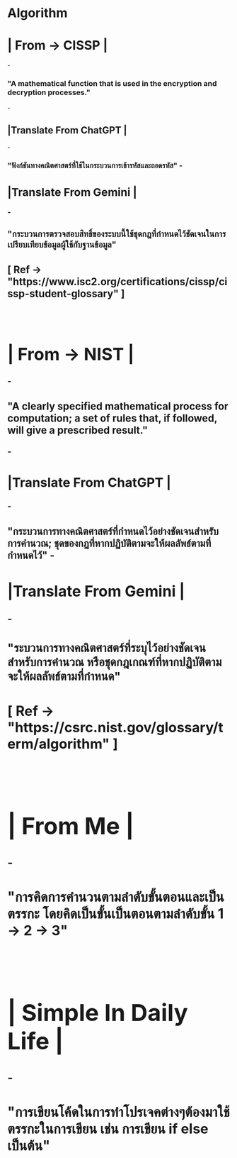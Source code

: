# Algorithm
<h1> | From -> CISSP | </h1>
- <h3> "A mathematical function that is used in the encryption and decryption processes." </h3>
- <h2> |Translate From ChatGPT | </h2>
  - <h3> "ฟังก์ชันทางคณิตศาสตร์ที่ใช้ในกระบวนการเข้ารหัสและถอดรหัส" <h/3>
- <h2> |Translate From Gemini | </h2>
    - <h3> "กระบวนการตรวจสอบสิทธิ์ของระบบนี้ใช้ชุดกฎที่กำหนดไว้ชัดเจนในการเปรียบเทียบข้อมูลผู้ใช้กับฐานข้อมูล" <h/3>
<h3>[ Ref -> "https://www.isc2.org/certifications/cissp/cissp-student-glossary" ]</h3>
<br>
<h1> | From -> NIST | </h1>
- <h3> "A clearly specified mathematical process for computation; a set of rules that, if followed, will give a prescribed result." </h3>
- <h2> |Translate From ChatGPT | </h2>
  - <h3> "กระบวนการทางคณิตศาสตร์ที่กำหนดไว้อย่างชัดเจนสำหรับการคำนวณ; ชุดของกฎที่หากปฏิบัติตามจะให้ผลลัพธ์ตามที่กำหนดไว้" <h/3>
- <h2> |Translate From Gemini | </h2>
    - <h3> "ระบวนการทางคณิตศาสตร์ที่ระบุไว้อย่างชัดเจนสำหรับการคำนวณ หรือชุดกฎเกณฑ์ที่หากปฏิบัติตามจะให้ผลลัพธ์ตามที่กำหนด" <h/3>
<h3>[ Ref -> "https://csrc.nist.gov/glossary/term/algorithm" ]</h3>
<br>
<h1> | From Me | </h1>
- <h3> "การคิดการคำนวนตามลำดับขั้นตอนและเป็นตรรกะ โดยคิดเป็นขั้นเป็นตอนตามลำดับขั้น 1 -> 2 -> 3" </h3>
<br>
<h1> | Simple In Daily Life | </h1>
- <h3> "การเขียนโค้ดในการทำโปรเจคต่างๆต้องมาใช้ตรรกะในการเขียน เช่น การเขียน if else เป็นต้น" </h3>
